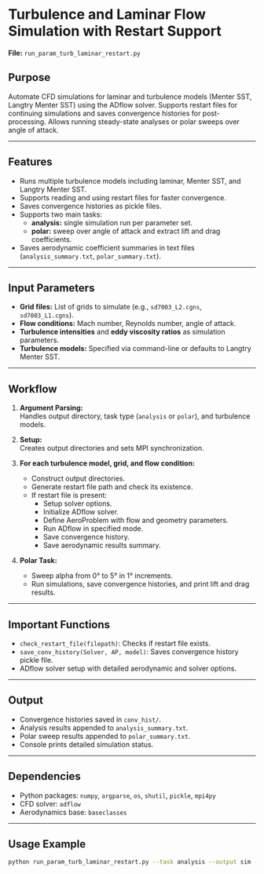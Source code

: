 # Turbulence and Laminar Flow Simulation with Restart Support

**File:** `run_param_turb_laminar_restart.py`

## Purpose

Automate CFD simulations for laminar and turbulence models (Menter SST, Langtry Menter SST) using the ADflow solver. Supports restart files for continuing simulations and saves convergence histories for post-processing. Allows running steady-state analyses or polar sweeps over angle of attack.

---

## Features

- Runs multiple turbulence models including laminar, Menter SST, and Langtry Menter SST.
- Supports reading and using restart files for faster convergence.
- Saves convergence histories as pickle files.
- Supports two main tasks:
  - **analysis:** single simulation run per parameter set.
  - **polar:** sweep over angle of attack and extract lift and drag coefficients.
- Saves aerodynamic coefficient summaries in text files (`analysis_summary.txt`, `polar_summary.txt`).

---

## Input Parameters

- **Grid files:** List of grids to simulate (e.g., `sd7003_L2.cgns`, `sd7003_L1.cgns`).
- **Flow conditions:** Mach number, Reynolds number, angle of attack.
- **Turbulence intensities** and **eddy viscosity ratios** as simulation parameters.
- **Turbulence models:** Specified via command-line or defaults to Langtry Menter SST.

---

## Workflow

1. **Argument Parsing:**  
   Handles output directory, task type (`analysis` or `polar`), and turbulence models.

2. **Setup:**  
   Creates output directories and sets MPI synchronization.

3. **For each turbulence model, grid, and flow condition:**
   - Construct output directories.
   - Generate restart file path and check its existence.
   - If restart file is present:
     - Setup solver options.
     - Initialize ADflow solver.
     - Define AeroProblem with flow and geometry parameters.
     - Run ADflow in specified mode.
     - Save convergence history.
     - Save aerodynamic results summary.

4. **Polar Task:**  
   - Sweep alpha from 0° to 5° in 1° increments.
   - Run simulations, save convergence histories, and print lift and drag results.

---

## Important Functions

- `check_restart_file(filepath)`: Checks if restart file exists.
- `save_conv_history(Solver, AP, model)`: Saves convergence history pickle file.
- ADflow solver setup with detailed aerodynamic and solver options.

---

## Output

- Convergence histories saved in `conv_hist/`.
- Analysis results appended to `analysis_summary.txt`.
- Polar sweep results appended to `polar_summary.txt`.
- Console prints detailed simulation status.

---

## Dependencies

- Python packages: `numpy`, `argparse`, `os`, `shutil`, `pickle`, `mpi4py`
- CFD solver: `adflow`
- Aerodynamics base: `baseclasses`

---

## Usage Example

```bash
python run_param_turb_laminar_restart.py --task analysis --output sim --turbulenceModels "Langtry Menter SST"